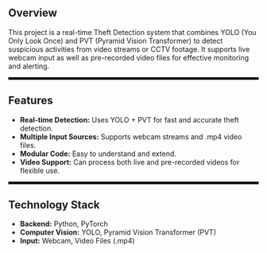 ## Overview

This project is a real-time Theft Detection system that combines YOLO (You Only Look Once) and PVT (Pyramid Vision Transformer) to detect suspicious activities from video streams or CCTV footage. It supports live webcam input as well as pre-recorded video files for effective monitoring and alerting.

<hr style="border: 2px solid black;">

## Features

- **Real-time Detection:** Uses YOLO + PVT for fast and accurate theft detection.  
- **Multiple Input Sources:** Supports webcam streams and .mp4 video files.  
- **Modular Code:** Easy to understand and extend.  
- **Video Support:** Can process both live and pre-recorded videos for flexible use.  

<hr style="border: 2px solid black;">

## Technology Stack

- **Backend:** Python, PyTorch  
- **Computer Vision:** YOLO, Pyramid Vision Transformer (PVT)  
- **Input:** Webcam, Video Files (.mp4)  

